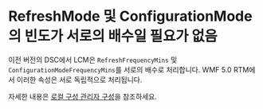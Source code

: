 # RefreshMode 및 ConfigurationMode의 빈도가 서로의 배수일 필요가 없음

이전 버전의 DSC에서 LCM은 `RefreshFrequencyMins` 및 `ConfigurationModeFrequencyMins`를 서로의 배수로 처리합니다. WMF 5.0 RTM에서 이러한 속성은 서로 독립적으로 처리됩니다. 

자세한 내용은 [로컬 구성 관리자 구성](../dsc/metaConfig.md)을 참조하세요.

<!--HONumber=Jun16_HO4-->


